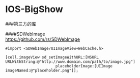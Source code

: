 # IOS-BigShow

###第三方的库

####SDWebImage  
https://github.com/rs/SDWebImage

```
#import <SDWebImage/UIImageView+WebCache.h>

[cell.imageView sd_setImageWithURL:[NSURL URLWithString:@"http://www.domain.com/path/to/image.jpg"]
                      placeholderImage:[UIImage imageNamed:@"placeholder.png"]];
```
